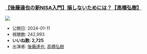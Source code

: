 ### [【後藤達也の新NISA入門】損しないためには？【高橋弘樹】](https://www.youtube.com/watch?v=e9drRMOcscY)
[![](https://img.youtube.com/vi/e9drRMOcscY/sddefault.jpg)](https://www.youtube.com/watch?v=e9drRMOcscY)
-   公開日: 2024-01-11
-   視聴数: 242,993
-   **いいね数: 2,725**
-   出演者: [後藤達也](/rehacq_fan/people/後藤達也 "wikilink"), [高橋弘樹](/rehacq_fan/people/高橋弘樹 "wikilink")
